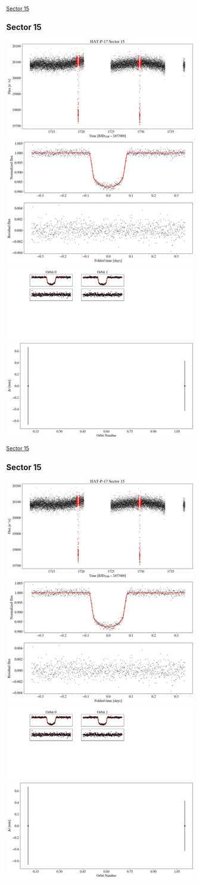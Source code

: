 [Sector 15](#sector15)

<a name = "sector15"></a>
## Sector 15
![alt text](/tt/HAT-P-17_Sector_15/HAT-P-17_Sector_15_a_TimeSeries.png)
![alt text](/tt/HAT-P-17_Sector_15/HAT-P-17_Sector_15_b_FoldedLightCurve.png)
![alt text](/tt/HAT-P-17_Sector_15/HAT-P-17_Sector_15_b_IndividualTransitsWithFit.png)
![alt text](/tt/HAT-P-17_Sector_15/HAT-P-17_Sector_15_c_TimingResiduals.png)

[Sector 15](#sector15)

<a name = "sector15"></a>
## Sector 15
![alt text](/tt/HAT-P-17_Sector_15/HAT-P-17_Sector_15_a_TimeSeries.png)
![alt text](/tt/HAT-P-17_Sector_15/HAT-P-17_Sector_15_b_FoldedLightCurve.png)
![alt text](/tt/HAT-P-17_Sector_15/HAT-P-17_Sector_15_b_IndividualTransitsWithFit.png)
![alt text](/tt/HAT-P-17_Sector_15/HAT-P-17_Sector_15_c_TimingResiduals.png)

